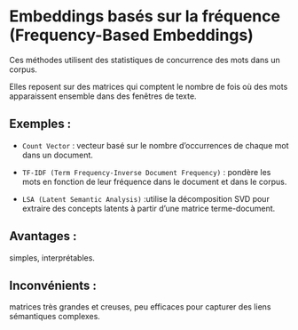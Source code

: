 # Embeddings basés sur la fréquence (Frequency-Based Embeddings)
Ces méthodes utilisent des statistiques de concurrence des mots dans un corpus.


Elles reposent sur des matrices qui comptent le nombre de fois où des mots apparaissent ensemble dans des fenêtres de texte.


## Exemples :


* `Count Vector` : vecteur basé sur le nombre d’occurrences de chaque mot dans un document.


* `TF-IDF (Term Frequency-Inverse Document Frequency)` : pondère les mots en fonction de leur fréquence dans le document et dans le corpus.


* `LSA (Latent Semantic Analysis)` :utilise la décomposition SVD pour extraire des concepts latents à partir d’une matrice terme-document.


## Avantages : 
simples, interprétables.


## Inconvénients : 
matrices très grandes et creuses, peu efficaces pour capturer des liens sémantiques complexes.
